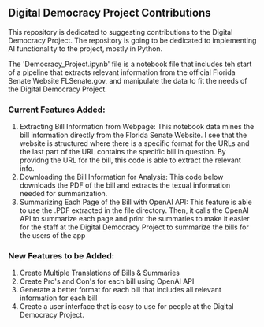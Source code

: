 ## Digital Democracy Project Contributions

This repository is dedicated to suggesting contributions to the Digital Democracy Project. The repository is going to be dedicated to implementing AI functionality to the project, mostly in Python. 

The 'Democracy_Project.ipynb' file is a notebook file that includes teh start of a pipeline that extracts relevant information from the official Florida Senate Website FLSenate.gov, and manipulate the data to fit the needs of the Digital Democracy Project. 

### Current Features Added:

1) Extracting Bill Information from Webpage: This notebook data mines the bill information directly from the Florida Senate Website. I see that the website is structured where there is a specific format for the URLs and the last part of the URL contains the specific bill in question. By providng the URL for the bill, this code is able to extract the relevant info.
2) Downloading the Bill Information for Analysis: This code below downloads the PDF of the bill and extracts the texual information needed for summarization.
3) Summarizing Each Page of the Bill with OpenAI API: This feature is able to use the .PDF extracted in the file directory. Then, it calls the OpenAI API to summarize each page and print the summaries to make it easier for the staff at the Digital Democracy Project to summarize the bills for the users of the app

### New Features to be Added:

1) Create Multiple Translations of Bills & Summaries
2) Create Pro's and Con's for each bill using OpenAI API
3) Generate a better format for each bill that includes all relevant information for each bill
4) Create a user interface that is easy to use for people at the Digital Democracy Project.